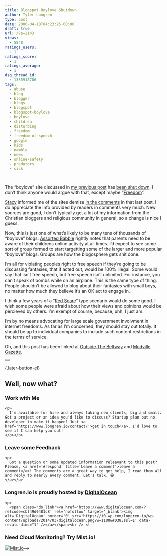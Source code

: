 ```yaml
---
title: Blogspot Boylove Shutdown
author: Tyler Longren
type: post
date: 2006-04-18T04:23:25+00:00
draft: true
url: /?p=2143
views:
  - 5848
ratings_users:
  - 1
ratings_score:
  - 1
ratings_average:
  - 1
dsq_thread_id:
  - 1385918786
tags:
  - abuse
  - blog
  - blogger
  - blogs
  - blogspot
  - blogspot-boylove
  - boylove
  - children
  - disturbing
  - freedom
  - freedom-of-speech
  - google
  - kids
  - nambla
  - news
  - online-safety
  - predators
  - sick

---
```

The &#8220;boylove&#8221; site discussed in [my previous post][1] has [been shut down][2]. I don&#8217;t think anyone would argue with that, except maybe &#8220;[Freedom][3]&#8220;.

[Stacy][4] informed me of the sites demise [in the comments][5] in that last post, I do appreciate the info provided by readers in comments very much. New sources are good, I don&#8217;t typically get a lot of my information from the Christian bloggers and religious community in general, so a change is nice I guess.

Now, this is just one of what&#8217;s likely to be many tens of thousands of &#8220;boylove&#8221; blogs. [Assorted Babble][6] rightly notes that parents need to be aware of their childrens online activity at all times. I&#8217;d expect to see some sort of group formed to start targetting some of the larger and more popular &#8220;boylove&#8221; blogs. Groups are how the blogosphere gets shit done.

I&#8217;m all for violating peoples right to free speech if they&#8217;re going to be discussing fantasies, that if acted out, would be 100% illegal. Some would say that isn&#8217;t free speech, but free speech isn&#8217;t unlimited. For instance, you can&#8217;t speak of bombs while on an airplane. This is the same type of thing. People shouldn&#8217;t be allowed to blog about their fantasies with small boys, no matter how much they believe it&#8217;s an OK act to engage in.

I think a few years of a &#8220;[Red Scare][7]&#8221; type scenario would do some good. I wish some people were afraid about how their views and opinions would be percieved by others. I&#8217;m exempt of course, because, uhh, I just am.

I&#8217;m by no means advocating for large scale government involvment in internet freedoms. As far as I&#8217;m concerned, they should stay out totally. It should be up to individual companies to include such content restrictions in the terms of service.

Oh, and this post has been linked at [Outside The Beltway][8] and [Mudville Gazette][9]. 

<div class="wpulike wpulike-default " >
  <div class="wp_ulike_general_class wp_ulike_is_not_liked">
    <button type="button"
					aria-label="Like Button"
					data-ulike-id="2143"
					data-ulike-nonce="e3ef06ec25"
					data-ulike-type="likeThis"
					data-ulike-template="wpulike-default"
					data-ulike-display-likers="0"
					data-ulike-disable-pophover="0"
					class="wp_ulike_btn wp_ulike_put_image wp_likethis_2143"></button><span class="count-box"></span>
  </div>
</div>

[][10]{.later-button-el}

<div class='what-next'>
  <h2>
    Well, now what?
  </h2>
  
  <div class='hire'>
    <h3>
      Work with Me
    </h3>
    
    <p>
      I'm available for hire and always taking new clients, big and small. Got a project or an idea you'd like to discuss? Startup plan but no developer to make it happen? Just <a href='https://www.longren.io/contact/'>get in touch</a>, I'd love to see if I can help you out!
    </p></p>
  </div>
  
  <div class='hire'>
    <h3>
      Leave some Feedback
    </h3>
    
    <p>
      Got a question or some updated information releavant to this post? Please, <a href='#respond' title='Leave a comment'>leave a comment</a>! The comments are a great way to get help, I read them all and reply to nearly every comment. Let's talk. 😀
    </p></p>
  </div>
  
  <div class='now-what-bottom-ad'>
    <h3>
      Longren.io is proudly hosted by <a href='https://www.digitalocean.com/?refcode=cbf49d0481c8'>DigitalOcean</a>
    </h3>
    
    <p>
      <span class='do_link'><a href='https://www.digitalocean.com/?refcode=cbf49d0481c8' rel='nofollow' target='_blank'><img alt='DigitalOcean' border='0' src='https://i0.wp.com/longren.io/wp-content/uploads/2014/03/digitalocean.png?w=1100&#038;ssl=1' data-recalc-dims="1" /></a></span><br /> <!--

<h3>Need Cloud Monitoring? Try Mist.io!</h3>

<span class='do_link'><a href='http://mist.io/?ref=tyler' rel='nofollow' target='_blank'><img alt='Mist.io' border='0' src='https://i0.wp.com/longren.io/wp-content/uploads/2014/04/mistio.jpg?w=1100&#038;ssl=1' data-recalc-dims="1"></a></span>--></div> </div>

 [1]: http://www.longren.org/archives/2142
 [2]: http://blogforbooks.com/archives/2006/04/17/pedophile-boy-love-blog-has-been-removed/
 [3]: http://www.longren.org/archives/2142#comment-19872
 [4]: http://www.activechristianmedia.com/
 [5]: http://www.longren.org/archives/2142#comment-20051
 [6]: http://suzieviews.blogspot.com/2006/04/boyloveblog-shutdown-great-news.html
 [7]: http://en.wikipedia.org/wiki/Red_Scare
 [8]: http://www.outsidethebeltway.com/archives/2006/04/beltway_traffic_jam-217/
 [9]: http://www.mudvillegazette.com/archives/004415.html
 [10]: #